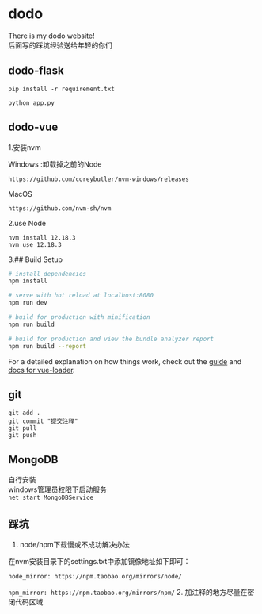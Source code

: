 # dodo

There is my dodo website!  
后面写的踩坑经验送给年轻的你们

## dodo-flask

`pip install -r requirement.txt`

`python app.py`

## dodo-vue

1.安装nvm

Windows :卸载掉之前的Node

`https://github.com/coreybutler/nvm-windows/releases`

MacOS

`https://github.com/nvm-sh/nvm`

2.use Node

`nvm install 12.18.3`  
`nvm use 12.18.3`  

3.## Build Setup

``` bash
# install dependencies
npm install

# serve with hot reload at localhost:8080
npm run dev

# build for production with minification
npm run build

# build for production and view the bundle analyzer report
npm run build --report
```

For a detailed explanation on how things work, check out the [guide](http://vuejs-templates.github.io/webpack/) and [docs for vue-loader](http://vuejs.github.io/vue-loader).

## git

`git add .`  
`git commit "提交注释"`  
`git pull`  
`git push`  

## MongoDB

自行安装  
windows管理员权限下启动服务  
`net start MongoDBService`

## 踩坑

1. node/npm下载慢或不成功解决办法

在nvm安装目录下的settings.txt中添加镜像地址如下即可：

`node_mirror: https://npm.taobao.org/mirrors/node/`

`npm_mirror: https://npm.taobao.org/mirrors/npm/`
2. 加注释的地方尽量在密闭代码区域